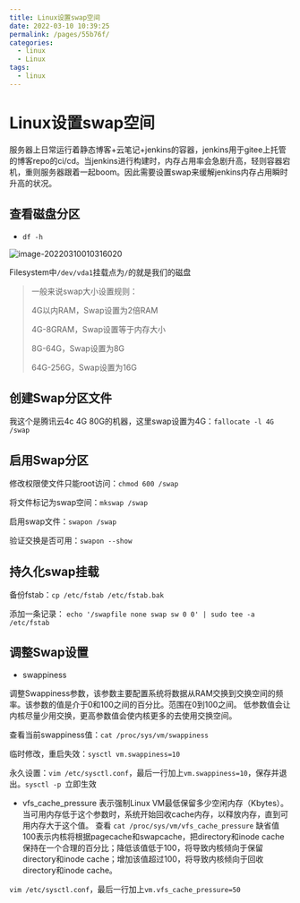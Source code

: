 ```yaml
---
title: Linux设置swap空间
date: 2022-03-10 10:39:25
permalink: /pages/55b76f/
categories: 
  - linux
  - Linux
tags: 
  - linux
---
```

# Linux设置swap空间

服务器上日常运行着静态博客+云笔记+jenkins的容器，jenkins用于gitee上托管的博客repo的ci/cd。当jenkins进行构建时，内存占用率会急剧升高，轻则容器宕机，重则服务器跟着一起boom。因此需要设置swap来缓解jenkins内存占用瞬时升高的状况。


## 查看磁盘分区

- `df -h`

![image-20220310010316020](https://io.storyxc.com/blog/image-20220310010316020.png)

Filesystem中`/dev/vda1`挂载点为`/`的就是我们的磁盘

> 一般来说swap大小设置规则：
>
> 4G以内RAM，Swap设置为2倍RAM
>
> 4G-8GRAM，Swap设置等于内存大小
>
> 8G-64G，Swap设置为8G
>
> 64G-256G，Swap设置为16G

## 创建Swap分区文件

我这个是腾讯云4c 4G 80G的机器，这里swap设置为4G：`fallocate -l 4G /swap`

## 启用Swap分区

修改权限使文件只能root访问：`chmod 600 /swap`

将文件标记为swap空间：`mkswap /swap`

启用swap文件：`swapon /swap`

验证交换是否可用：`swapon --show`

## 持久化swap挂载
备份fstab：`cp /etc/fstab /etc/fstab.bak`

添加一条记录： `echo '/swapfile none swap sw 0 0' | sudo tee -a /etc/fstab`

## 调整Swap设置
- swappiness

调整Swappiness参数，该参数主要配置系统将数据从RAM交换到交换空间的频率。该参数的值是介于0和100之间的百分比。范围在0到100之间。 低参数值会让内核尽量少用交换，更高参数值会使内核更多的去使用交换空间。

查看当前swappiness值：`cat /proc/sys/vm/swappiness`

临时修改，重启失效：`sysctl vm.swappiness=10`

永久设置：`vim /etc/sysctl.conf`，最后一行加上`vm.swappiness=10`，保存并退出。`sysctl -p `立即生效


- vfs_cache_pressure
表示强制Linux VM最低保留多少空闲内存（Kbytes）。当可用内存低于这个参数时，系统开始回收cache内存，以释放内存，直到可用内存大于这个值。
查看 `cat /proc/sys/vm/vfs_cache_pressure`
缺省值100表示内核将根据pagecache和swapcache，把directory和inode cache保持在一个合理的百分比；降低该值低于100，将导致内核倾向于保留directory和inode cache；增加该值超过100，将导致内核倾向于回收directory和inode cache。

`vim /etc/sysctl.conf`，最后一行加上`vm.vfs_cache_pressure=50`